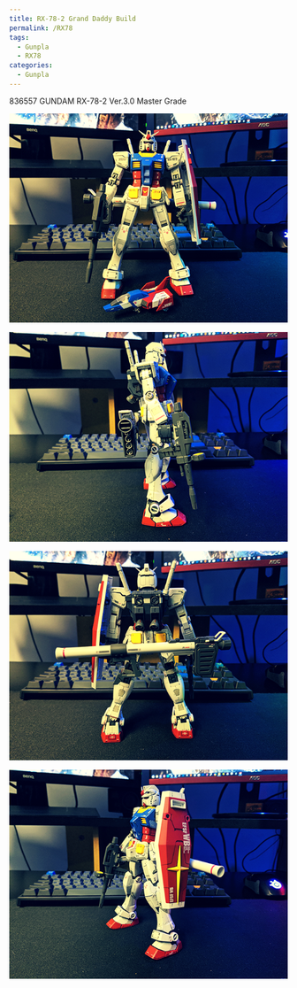 ```yaml
---
title: RX-78-2 Grand Daddy Build
permalink: /RX78
tags:
  - Gunpla
  - RX78
categories:
  - Gunpla
---
```

836557 GUNDAM RX-78-2 Ver.3.0 Master Grade

![](/gunpla/RX78_1.png)

![](/gunpla/RX78_2.png)

![](/gunpla/RX78_3.png)

![](/gunpla/RX78_4.png)
